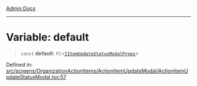 [Admin Docs](/)

***

# Variable: default

> `const` **default**: `FC`\<[`IItemUpdateStatusModalProps`](screens\OrganizationActionItems\ActionItemUpdateModal\ActionItemUpdateStatusModal\README\interfaces\IItemUpdateStatusModalProps.md)\>

Defined in: [src/screens/OrganizationActionItems/ActionItemUpdateModal/ActionItemUpdateStatusModal.tsx:57](https://github.com/PalisadoesFoundation/talawa-admin/blob/main/src/screens/OrganizationActionItems/ActionItemUpdateModal/ActionItemUpdateStatusModal.tsx#L57)
